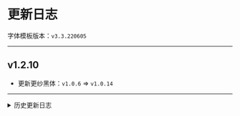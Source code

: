 # 更新日志

字体模板版本：```v3.3.220605```

---

## v1.2.10

- 更新更纱黑体：```v1.0.6``` => ```v1.0.14```

---

<details><summary>历史更新日志</summary>

## v1.2.9

- 更新更纱黑体：```v1.0.5``` => ```v1.0.6```

## v1.2.8

- 更新更纱黑体：```v1.0.4``` => ```v1.0.5```

## v1.2.7

- 更新更纱黑体：```v1.0.3``` => ```v1.0.4```

## v1.2.6

- 更新更纱黑体：```v1.0.2``` => ```v1.0.3```

## v1.2.5

- 更新更纱黑体：```v1.0.0``` => ```v1.0.2```
- 使用 Unhinted 版字体

## v1.2.4

- 更新更纱黑体：```v1.0.0-beta.2``` => ```v1.0.0```

## v1.2.3

- 更新更纱黑体：```v1.0.0-beta.1``` => ```v1.0.0-beta.2```

## v1.2.2

- 更新更纱黑体：```v1.0.0-alpha.2``` => ```v1.0.0-beta.1```

## v1.2.1

- 修复脚本 typo

## v1.2.0

- 更新更纱黑体：```v0.42.6``` => ```v1.0.0-alpha.2```

## v1.1.17

- 更新更纱黑体：```v0.42.5``` => ```v0.42.6```

## v1.1.16

- 更新更纱黑体：```v0.42.3``` => ```v0.42.5```

## v1.1.15

- 更新更纱黑体：```v0.42.0``` => ```v0.42.3```

## v1.1.14

- 更新更纱黑体：```v0.41.10``` => ```v0.42.0```

## v1.1.13

- 更新更纱黑体：```v0.41.8``` => ```v0.41.10```

## v1.1.12

- 修复

## v1.1.11

- 更新更纱黑体：```v0.41.7``` => ```v0.41.8```

## v1.1.10

- 更新更纱黑体：```v0.41.5``` => ```v0.41.7```

## v1.1.9

- 更新更纱黑体：```v0.41.4``` => ```v0.41.5```

## v1.1.8

- 更新更纱黑体：```v0.41.3``` => ```v0.41.4```

## v1.1.7

- 更新更纱黑体：```v0.41.2``` => ```v0.41.3```

## v1.1.6

- 更新更纱黑体：```v0.41.0``` => ```v0.41.2```

## v1.1.5

- 更新更纱黑体：```v0.40.7``` => ```v0.41.0```

## v1.1.4

- 更新更纱黑体：```v0.40.6``` => ```v0.40.7```

## v1.1.3

- 更新更纱黑体：```v0.40.5``` => ```v0.40.6```

## v1.1.2

- 更新更纱黑体：```v0.40.4``` => ```v0.40.5```

## v1.1.1

- 更新更纱黑体：```v0.40.3``` => ```v0.40.4```

## v1.1.0

- 更新更纱黑体：```v0.40.2``` => ```v0.40.3```

## v1.0.9

- 更新更纱黑体：```v0.40.1``` => ```v0.40.2```

## v1.0.8

- 更新更纱黑体：```v0.40.0``` => ```v0.40.1```

## v1.0.7

- 更新更纱黑体：```v0.39.0``` => ```v0.40.0```

## v1.0.6

- 更新更纱黑体：```v0.38.0``` => ```v0.39.0```

## v1.0.5

- 替换字体，使英文引号不在以等宽显示

## v1.0.4

- 修复脚本错误导致的不生效问题

## v1.0.3

- 移除好像没什么用的斜体

## v1.0.2

- 修复脚本构建 bug （大概）

## v1.0.1

- 初次发布。

</details>
